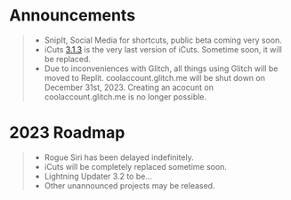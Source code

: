 # Announcements

> - SnipIt, Social Media for shortcuts, public beta coming very soon.
> - iCuts [3.1.3](https://routinehub.co/download/37636/) is the very last version of iCuts. Sometime soon, it will be replaced.
> - Due to inconveniences with Glitch, all things using Glitch will be moved to Replit. coolaccount.glitch.me will be shut down on December 31st, 2023. Creating an acocunt on coolaccount.glitch.me is no longer possible.


# 2023 Roadmap
> - Rogue Siri has been delayed indefinitely.
> - iCuts will be completely replaced sometime soon.
> - Lightning Updater 3.2 to be...
> - Other unannounced projects may be released.
